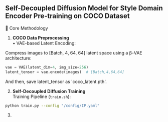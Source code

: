 ## Self-Decoupled Diffusion Model for Style Domain Encoder Pre-training on COCO Dataset  

🧠 Core Methodology  
1. **COCO Data Preprocessing**  
• VAE-based Latent Encoding:  

  Compress images to [Batch, 4, 64, 64] latent space using a β-VAE architecture:  
  ```python 
  vae = VAE(latent_dim=4, img_size=256)
  latent_tensor = vae.encode(images)  # [Batch,4,64,64]
  ```
  And then, save latent_tensor as 'coco_latent.pth'.

2. **Self-Decoupled Diffusion Training**  
Training Pipeline (`train.sh`):  
```bash
python train.py --config "/config/IP.yaml" 
```
3.

